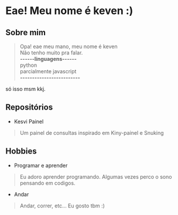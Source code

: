 

# Eae! Meu nome é keven :)

## Sobre mim
> Opa! eae meu mano, meu nome é keven<br>
Não tenho muito pra falar.<br>
**------linguagens------**<br>
python<br>
parcialmente javascript<br>
**-------------------------**<br>

só isso msm kkj.

## Repositórios
- Kesvi Painel
> Um painel de consultas inspirado em Kiny-painel e Snuking

## Hobbies
- Programar e aprender
> Eu adoro aprender programando. Algumas vezes perco o sono pensando em codigos.  
- Andar
> Andar, correr, etc... Eu gosto tbm :)
